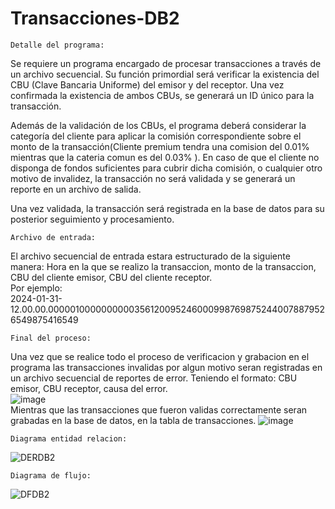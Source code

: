 # Transacciones-DB2
    Detalle del programa:
Se requiere un programa encargado de procesar transacciones a través de un archivo secuencial. Su función primordial será verificar la existencia del CBU (Clave Bancaria Uniforme) del emisor y del receptor. Una vez confirmada la existencia de ambos CBUs, se generará un ID único para la transacción.

Además de la validación de los CBUs, el programa deberá considerar la categoría del cliente para aplicar la comisión correspondiente sobre el monto de la transacción(Cliente premium tendra una comision del 0.01% mientras que la cateria comun es del 0.03% ). En caso de que el cliente no disponga de fondos suficientes para cubrir dicha comisión, o cualquier otro motivo de invalidez, la transacción no será validada y se generará un reporte en un archivo de salida.

Una vez validada, la transacción será registrada en la base de datos para su posterior seguimiento y procesamiento.
    
    Archivo de entrada:
El archivo secuencial de entrada estara estructurado de la siguiente manera: Hora en la que se realizo la transaccion, monto de la transaccion, CBU del cliente emisor, CBU del cliente receptor. <br />
Por ejemplo: <br />
2024-01-31-12.00.00.00000100000000003561200952460009987698752440078879526549875416549 <br />

    Final del proceso:
Una vez que se realice todo el proceso de verificacion y grabacion en el programa las transacciones invalidas por algun motivo seran registradas en un archivo secuencial de reportes de error.
Teniendo el formato: CBU emisor, CBU receptor, causa del error.<br />
![image](https://github.com/LeandroTroncoso98/Transacciones-DB2/assets/105368488/8d5795eb-df9a-4564-9217-c28941c900fd)
<br /> Mientras que las transacciones que fueron validas correctamente seran grabadas en la base de datos, en la tabla de transacciones.
![image](https://github.com/LeandroTroncoso98/Transacciones-DB2/assets/105368488/16756c64-6ecb-40b5-8943-2b8e3506d875)

    Diagrama entidad relacion:
![DERDB2](https://github.com/LeandroTroncoso98/Transacciones-DB2/assets/105368488/b3efb5be-0c15-4b6e-88d3-ea4ce691d5e8)

    Diagrama de flujo:
![DFDB2](https://github.com/LeandroTroncoso98/Transacciones-DB2/assets/105368488/2f1a6a26-368e-40c4-9acf-d50f577fe3bb)


